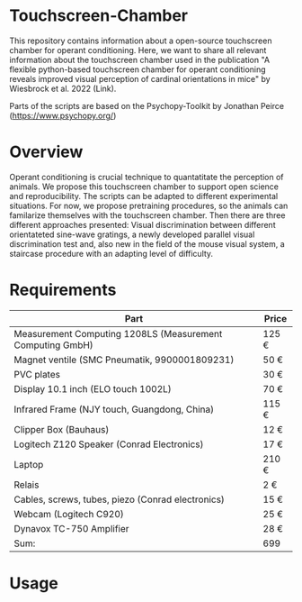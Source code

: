# Touchscreen-Chamber

This repository contains information about a open-source touchscreen chamber for operant conditioning. 
Here, we want to share all relevant information about the touchscreen chamber used in the publication "A flexible python-based touchscreen chamber for operant conditioning reveals improved visual perception of cardinal orientations in mice" by Wiesbrock et al. 2022 (Link). 

Parts of the scripts are based on the Psychopy-Toolkit by Jonathan Peirce (https://www.psychopy.org/)


# Overview

Operant conditioning is crucial technique to quantatitate the perception of animals. We propose this touchscreen chamber to support open science and reproducibility. 
The scripts can be adapted to different experimental situations. For now, we propose pretraining procedures, so the animals can familarize themselves with the touchscreen chamber. Then there are three different approaches presented: Visual discrimination between different orientateted sine-wave gratings, a newly developed parallel visual discrimination test and, also new in the field of the mouse visual system, a staircase procedure with an adapting level of difficulty. 

# Requirements

|Part|Price|
|---|---|
|Measurement Computing 1208LS (Measurement Computing GmbH) | 125 €|
|Magnet ventile (SMC Pneumatik, 9900001809231)|50 €|
|PVC plates| 30 € |
|Display 10.1 inch (ELO touch 1002L)| 70 €|
|Infrared Frame (NJY touch, Guangdong, China)| 115 €|
|Clipper Box (Bauhaus)| 12 €|
|Logitech Z120 Speaker (Conrad Electronics)|17 €|
|Laptop| 210 €|
|Relais| 2 €|
|Cables, screws, tubes, piezo (Conrad electronics)|15 €|
|Webcam (Logitech C920)| 25 €|
|Dynavox TC-750 Amplifier| 28 €|
|Sum:| 699| 



# Usage

